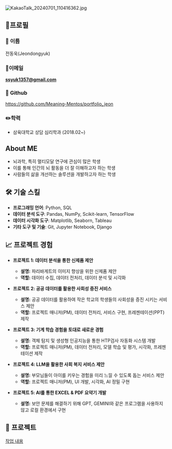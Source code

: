 ![KakaoTalk_20240701_110416362.jpg](https://prod-files-secure.s3.us-west-2.amazonaws.com/66b85a39-f3ae-4d0a-a380-cdbdf6833f02/ab5e4bfa-f5ac-4dc5-b21c-088771c50bec/KakaoTalk_20240701_110416362.jpg)

## 🪪프로필

### 👤 **이름**

전동욱(Jeondongyuk)

### 📧**이메일**

 [**ssyuk1357@gmail.com**](mailto:ssyuk1357@gmail.com)

### 📂 **Github**

https://github.com/Meaning-Mentos/portfolio_jeon

### ✏️학력

- 삼육대학교 상담 심리학과 (2018.02~)

## **About ME**

- 뇌과학, 특히 멀티모달 연구에 관심이 많은 학생
- 이를 통해 인간의 뇌 활동을 더 잘 이해하고자 하는 학생
- 사람들의 삶을 개선하는 솔루션을 개발하고자 하는 학생

## 🛠 기술 스킬

- **프로그래밍 언어**: Python, SQL
- **데이터 분석 도구**: Pandas, NumPy, Scikit-learn, TensorFlow
- **데이터 시각화 도구**: Matplotlib, Seaborn, Tableau
- **기타 도구 및 기술**: Git, Jupyter Notebook, Django

## 📈 프로젝트 경험

- **프로젝트 1: 데이터 분석을 통한 신제품 제안**
    - **설명:** 파리바게트의 이미지 향상을 위한 신제품 제안
    - **역할:** 데이터 수집, 데이터 전처리, 데이터 분석 및 시각화
    
- **프로젝트 2: 공공 데이터를 활용한 사회성 증진 서비스**
    - **설명:** 공공 데이터를 활용하여 작은 학교의 학생들의 사회성을 증진 시키는 서비스 제안
    - **역할:** 프로젝트 매니저(PM), 데이터 전처리, 서비스 구현, 프레젠테이션(PPT) 제작
    
- **프로젝트 3: 기계 학습 경험을 토대로 새로운 경험**
    - **설명:** 객체 탐지 및  생성형 인공지능을 통한 HTP검사 자동화 시스템 개발
    - **역할:** 프로젝트 매니저(PM), 데이터 전처리, 모델 학습 및 평가, 시각화, 프레젠테이션 제작
    
- **프로젝트 4: LLM을 활용한 사회 복지 서비스 제안**
    - **설명:** 부모님들이 아이를 키우는 경험을 미리 느낄 수 있도록 돕는 서비스 제안
    - **역할:** 프로젝트 매니저(PM), UI 개발, 시각화, AI 정밀 구현
    
- **프로젝트 5: AI를 통한 EXCEL & PDF 요약기 개발**
    - **설명:** 보안 문제를 해결하기 위해 GPT, GEMINI와 같은 프로그램을 사용하지 않고 로컬 환경에서 구현
    

## 💼 프로젝트

[작업 내용](https://www.notion.so/5c21cb99a7b24cb2aa9257a28a5a0f53?pvs=21)

##
